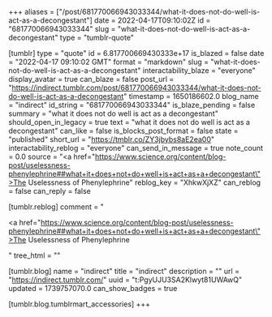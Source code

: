 +++
aliases = ["/post/681770066943033344/what-it-does-not-do-well-is-act-as-a-decongestant"]
date = 2022-04-17T09:10:02Z
id = "681770066943033344"
slug = "what-it-does-not-do-well-is-act-as-a-decongestant"
type = "tumblr-quote"

[tumblr]
type = "quote"
id = 6.817700669430333e+17
is_blazed = false
date = "2022-04-17 09:10:02 GMT"
format = "markdown"
slug = "what-it-does-not-do-well-is-act-as-a-decongestant"
interactability_blaze = "everyone"
display_avatar = true
can_blaze = false
post_url = "https://indirect.tumblr.com/post/681770066943033344/what-it-does-not-do-well-is-act-as-a-decongestant"
timestamp = 1650186602.0
blog_name = "indirect"
id_string = "681770066943033344"
is_blaze_pending = false
summary = "what it does not do well is act as a decongestant"
should_open_in_legacy = true
text = "what it does not do well is act as a decongestant"
can_like = false
is_blocks_post_format = false
state = "published"
short_url = "https://tmblr.co/ZY3jbybs8aE2ea00"
interactability_reblog = "everyone"
can_send_in_message = true
note_count = 0.0
source = "<a href=\"https://www.science.org/content/blog-post/uselessness-phenylephrine##what+it+does+not+do+well+is+act+as+a+decongestant\">The Uselessness of Phenylephrine</a>"
reblog_key = "XhkwXjXZ"
can_reblog = false
can_reply = false

[tumblr.reblog]
comment = "<p><a href=\"https://www.science.org/content/blog-post/uselessness-phenylephrine##what+it+does+not+do+well+is+act+as+a+decongestant\">The Uselessness of Phenylephrine</a></p>"
tree_html = ""

[tumblr.blog]
name = "indirect"
title = "indirect"
description = ""
url = "https://indirect.tumblr.com/"
uuid = "t:PgyUJU3SA2Klwyt81UWAwQ"
updated = 1739757070.0
can_show_badges = true

[tumblr.blog.tumblrmart_accessories]
+++
